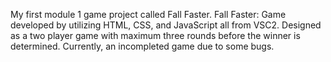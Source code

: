 My first module 1 game project called Fall Faster.
Fall Faster: Game developed by utilizing HTML, CSS, and JavaScript all from VSC2. 
Designed as a two player game with maximum three rounds before the winner is determined.
Currently, an incompleted game due to some bugs.

